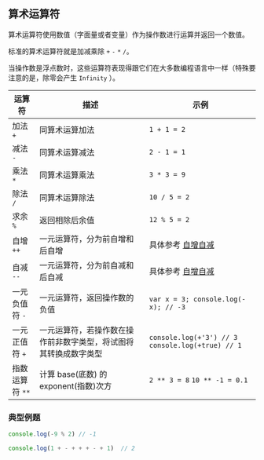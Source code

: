 ## 算术运算符

算术运算符使用数值（字面量或者变量）作为操作数进行运算并返回一个数值。

标准的算术运算符就是加减乘除 `+` `-` `*` `/`。

当操作数是浮点数时，这些运算符表现得跟它们在大多数编程语言中一样（特殊要注意的是，除零会产生 `Infinity` ）。

|运算符|描述|示例|
|---|---|---|
|加法 `+`|同算术运算加法| `1 + 1 = 2` |
|减法 `-`|同算术运算减法| `2 - 1 = 1`|
|乘法 `*`|同算术运算乘法| `3 * 3 = 9`|
|除法 `/`|同算术运算除法| `10 / 5 = 2`|
|求余 `%`|返回相除后余值| `12 % 5 = 2`|
|自增 `++`|一元运算符，分为前自增和后自增| 具体参考 [自增自减](update-expressions.md) |
|自减 `--`|一元运算符，分为前自减和后自减|具体参考 [自增自减](update-expressions.md)|
|一元负值符 `-`|一元运算符，返回操作数的负值|`var x = 3; console.log(-x); // -3`|
|一元正值符 `+`|一元运算符，若操作数在操作前非数字类型，将试图将其转换成数字类型|`console.log(+'3') // 3` `console.log(+true) // 1` |
|指数运算符 `**`|计算 base(底数) 的 exponent(指数)次方| `2 ** 3 = 8` `10 ** -1 = 0.1`|

### 典型例题

```js
console.log(-9 % 2)	// -1

console.log(1 + - + + + - + 1)	// 2
```


